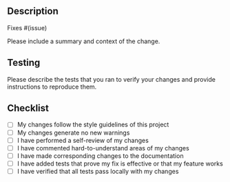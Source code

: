 ## Description
Fixes #(issue)

Please include a summary and context of the change.

## Testing

Please describe the tests that you ran to verify your changes and provide instructions to reproduce
them.

## Checklist

- [ ] My changes follow the style guidelines of this project
- [ ] My changes generate no new warnings
- [ ] I have performed a self-review of my changes
- [ ] I have commented hard-to-understand areas of my changes
- [ ] I have made corresponding changes to the documentation
- [ ] I have added tests that prove my fix is effective or that my feature works
- [ ] I have verified that all tests pass locally with my changes